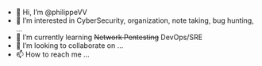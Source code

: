 - 👋 Hi, I’m @philippeVV
- 👀 I’m interested in CyberSecurity, organization, note taking, bug hunting, ...
- 🌱 I’m currently learning ~~Network Pentesting~~ DevOps/SRE
- 💞️ I’m looking to collaborate on ...
- 📫 How to reach me ...

<!---
philippeVV/philippeVV is a ✨ special ✨ repository because its `README.md` (this file) appears on your GitHub profile.
You can click the Preview link to take a look at your changes.
--->
